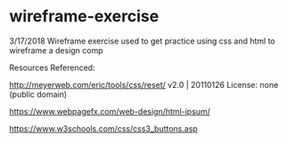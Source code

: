 # wireframe-exercise

3/17/2018
Wireframe exercise used to get practice using css and html to wireframe a design comp

Resources Referenced:

 http://meyerweb.com/eric/tools/css/reset/ 
   v2.0 | 20110126
   License: none (public domain)

   https://www.webpagefx.com/web-design/html-ipsum/

   https://www.w3schools.com/css/css3_buttons.asp
   